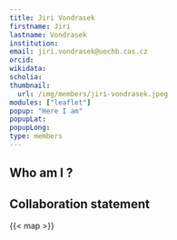 ```yaml
---
title: Jiri Vondrasek
firstname: Jiri
lastname: Vondrasek
institution: 
email: jiri.vondrasek@uochb.cas.cz
orcid: 
wikidata: 
scholia: 
thumbnail:
  url: /img/members/jiri-vondrasek.jpeg
modules: ["leaflet"]
popup: "Here I am"
popupLat: 
popupLong: 
type: members
---
```


## Who am I ?

## Collaboration statement

{{< map >}}
